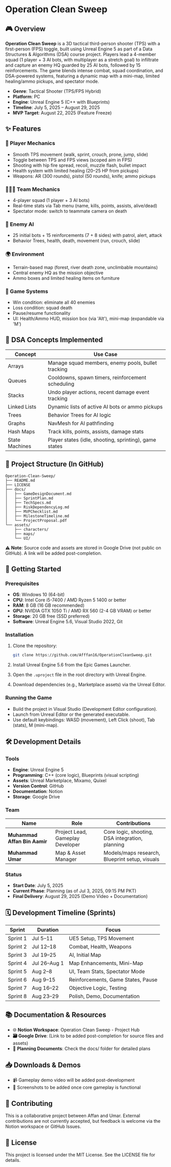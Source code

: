 # Operation Clean Sweep

## 🎮 Overview

**Operation Clean Sweep** is a 3D tactical third-person shooter (TPS) with a first-person (FPS) toggle, built using Unreal Engine 5 as part of a Data Structures & Algorithms (DSA) course project. Players lead a 4-member squad (1 player + 3 AI bots, with multiplayer as a stretch goal) to infiltrate and capture an enemy HQ guarded by 25 AI bots, followed by 15 reinforcements. The game blends intense combat, squad coordination, and DSA-powered systems, featuring a dynamic map with a mini-map, limited healing/ammo pickups, and spectator mode.

- **Genre**: Tactical Shooter (TPS/FPS Hybrid)
- **Platform**: PC
- **Engine**: Unreal Engine 5 (C++ with Blueprints)
- **Timeline**: July 5, 2025 – August 29, 2025
- **MVP Target**: August 22, 2025 (Feature Freeze)

## ✨ Features

### 🔫 Player Mechanics

- Smooth TPS movement (walk, sprint, crouch, prone, jump, slide)
- Toggle between TPS and FPS views (scoped aim in FPS)
- Shooting with hip fire spread, recoil, muzzle flash, bullet impact
- Health system with limited healing (20–25 HP from pickups)
- Weapons: AR (300 rounds), pistol (50 rounds), knife; ammo pickups

### 🧑‍🤝‍🧑 Team Mechanics

- 4-player squad (1 player + 3 AI bots)
- Real-time stats via Tab menu (name, kills, points, assists, alive/dead)
- Spectator mode: switch to teammate camera on death

### 🧠 Enemy AI

- 25 initial bots + 15 reinforcements (7 + 8 sides) with patrol, alert, attack
- Behavior Trees, health, death, movement (run, crouch, slide)

### 🌍 Environment

- Terrain-based map (forest, river death zone, unclimbable mountains)
- Central enemy HQ as the mission objective
- Ammo boxes and limited healing items on furniture

### 🧪 Game Systems

- Win condition: eliminate all 40 enemies
- Loss condition: squad death
- Pause/resume functionality
- UI: Health/Ammo HUD, mission box (via 'Alt'), mini-map (expandable via 'M')

## 🧮 DSA Concepts Implemented

| Concept | Use Case |
| --- | --- |
| Arrays | Manage squad members, enemy pools, bullet tracking |
| Queues | Cooldowns, spawn timers, reinforcement scheduling |
| Stacks | Undo player actions, recent damage event tracking |
| Linked Lists | Dynamic lists of active AI bots or ammo pickups |
| Trees | Behavior Trees for AI logic |
| Graphs | NavMesh for AI pathfinding |
| Hash Maps | Track kills, points, assists, damage stats |
| State Machines | Player states (idle, shooting, sprinting), game states |

## 📁 Project Structure (In GitHub)

```
Operation-Clean-Sweep/
├── README.md
├── LICENSE
├── docs/
│   ├── GameDesignDocument.md
│   ├── SprintPlan.md
│   ├── TechSpecs.md
│   ├── RiskDependencyLog.md
│   ├── MVPChecklist.md
│   ├── MilestoneTimeline.md
│   └── ProjectProposal.pdf
└── assets/
    ├── characters/
    ├── maps/
    └── UI/
```

⚠️ **Note**: Source code and assets are stored in Google Drive (not public on GitHub). A link will be added post-completion.

## 🚀 Getting Started

### Prerequisites

- **OS**: Windows 10 (64-bit)
- **CPU**: Intel Core i5-7400 / AMD Ryzen 5 1400 or better
- **RAM**: 8 GB (16 GB recommended)
- **GPU**: NVIDIA GTX 1050 Ti / AMD RX 560 (2-4 GB VRAM) or better
- **Storage**: 20 GB free (SSD preferred)
- **Software**: Unreal Engine 5.6, Visual Studio 2022, Git

### Installation

1. Clone the repository:

   ```bash
   git clone https://github.com/Afffan16/OperationCleanSweep.git
   ```
2. Install Unreal Engine 5.6 from the Epic Games Launcher.
3. Open the `.uproject` file in the root directory with Unreal Engine.
4. Download dependencies (e.g., Marketplace assets) via the Unreal Editor.

### Running the Game

- Build the project in Visual Studio (Development Editor configuration).
- Launch from Unreal Editor or the generated executable.
- Use default keybindings: WASD (movement), Left Click (shoot), Tab (stats), M (mini-map).

## 🛠 Development Details

### Tools

- **Engine**: Unreal Engine 5
- **Programming**: C++ (core logic), Blueprints (visual scripting)
- **Assets**: Unreal Marketplace, Mixamo, Quixel
- **Version Control**: GitHub
- **Documentation**: Notion
- **Storage**: Google Drive

### Team

| Name | Role | Contributions |
| --- | --- | --- |
| **Muhammad Affan Bin Aamir** | Project Lead, Gameplay Developer | Core logic, shooting, DSA integration, planning |
| **Muhammad Umar** | Map & Asset Manager | Models/maps research, Blueprint setup, visuals |

### Status

- **Start Date**: July 5, 2025
- **Current Phase**: Planning (as of Jul 3, 2025, 09:15 PM PKT)
- **Final Delivery**: August 29, 2025 (Demo Video + Documentation)

## 🗓 Development Timeline (Sprints)

| Sprint | Duration | Focus |
| --- | --- | --- |
| Sprint 1 | Jul 5–11 | UE5 Setup, TPS Movement |
| Sprint 2 | Jul 12–18 | Combat, Health, Weapons |
| Sprint 3 | Jul 19–25 | AI, Initial Map |
| Sprint 4 | Jul 26–Aug 1 | Map Enhancements, Mini-Map |
| Sprint 5 | Aug 2–8 | UI, Team Stats, Spectator Mode |
| Sprint 6 | Aug 9–15 | Reinforcements, Game States, Pause |
| Sprint 7 | Aug 16–22 | Objective Logic, Testing |
| Sprint 8 | Aug 23–29 | Polish, Demo, Documentation |

## 📚 Documentation & Resources

- 🌐 **Notion Workspace**: Operation Clean Sweep - Project Hub
- **🗃️ Google Drive**: (Link to be added post-completion for source files and assets)
- 📂 **Planning Documents**: Check the docs/ folder for detailed plans

## 📥 Downloads & Demos

- 📹 Gameplay demo video will be added post-development
- 📸 Screenshots to be added once core gameplay is functional

## 🤝 Contributing

This is a collaborative project between Affan and Umar. External contributions are not currently accepted, but feedback is welcome via the Notion workspace or GitHub Issues.

## 📜 License

This project is licensed under the MIT License. See the LICENSE file for details.